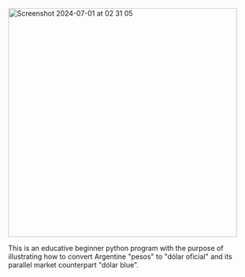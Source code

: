 
<img width="464" alt="Screenshot 2024-07-01 at 02 31 05" src="https://github.com/cabragg/Parallel-currency-converter/assets/63936029/e3846138-687f-4710-ae8c-85f887c657ff">



This is an educative beginner python program with the purpose of illustrating how to convert Argentine "pesos" to "dólar oficial" and its parallel market counterpart "dólar blue".

